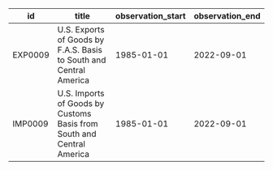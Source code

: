| id      | title                                                                 | observation_start   | observation_end   |
|---------|-----------------------------------------------------------------------|---------------------|-------------------|
| EXP0009 | U.S. Exports of Goods by F.A.S. Basis to South and Central America    | 1985-01-01          | 2022-09-01        |
| IMP0009 | U.S. Imports of Goods by Customs Basis from South and Central America | 1985-01-01          | 2022-09-01        |